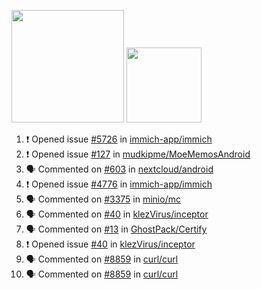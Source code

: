 <a href="https://github.com/bestrocker221"><img src="https://github-readme-stats-sigma-five.vercel.app/api?username=bestrocker221&count_private=true&theme=dark" height="180" /></a> <a href="https://github.com/bestrocker221"><img src="https://github-readme-stats-sigma-five.vercel.app/api/top-langs/?username=bestrocker221&langs_count=8&theme=dark&hide=tex,java,html,css&layout=compact" height="120" /></a>


<!--START_SECTION:activity--> 
1. ❗ Opened issue [#5726](https://github.com/immich-app/immich/issues/5726) in [immich-app/immich](https://github.com/immich-app/immich)
2. ❗ Opened issue [#127](https://github.com/mudkipme/MoeMemosAndroid/issues/127) in [mudkipme/MoeMemosAndroid](https://github.com/mudkipme/MoeMemosAndroid)
3. 🗣 Commented on [#603](https://github.com/nextcloud/android/issues/603#issuecomment-1789893794) in [nextcloud/android](https://github.com/nextcloud/android)
4. ❗ Opened issue [#4776](https://github.com/immich-app/immich/issues/4776) in [immich-app/immich](https://github.com/immich-app/immich)
5. 🗣 Commented on [#3375](https://github.com/minio/mc/issues/3375#issuecomment-1786233038) in [minio/mc](https://github.com/minio/mc)
6. 🗣 Commented on [#40](https://github.com/klezVirus/inceptor/issues/40) in [klezVirus/inceptor](https://github.com/klezVirus/inceptor)
7. 🗣 Commented on [#13](https://github.com/GhostPack/Certify/issues/13) in [GhostPack/Certify](https://github.com/GhostPack/Certify)
8. ❗️ Opened issue [#40](https://github.com/klezVirus/inceptor/issues/40) in [klezVirus/inceptor](https://github.com/klezVirus/inceptor)
9. 🗣 Commented on [#8859](https://github.com/curl/curl/issues/8859) in [curl/curl](https://github.com/curl/curl)
10. 🗣 Commented on [#8859](https://github.com/curl/curl/issues/8859) in [curl/curl](https://github.com/curl/curl)
<!--END_SECTION:activity-->
